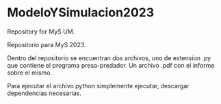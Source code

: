 # ModeloYSimulacion2023
Repository for MyS UM.

Repositorio para MyS 2023.

Dentro del repositorio se encuentran dos archivos, uno de extension .py que contiene el programa presa-predador.
Un archivo .pdf con el informe sobre el mismo.

Para ejecutar el archivo python simplemente ejecutar, descargar dependencias necesarias.
